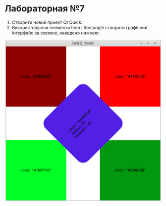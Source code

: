 # Лабораторная №7

1. Створити новий проект Qt Quick.
2. Використовуючи елементи Item і Rectangle створити графічний інтерфейс за схемою, наведено нижчею:

![Schema](./imgs/schema.png)

